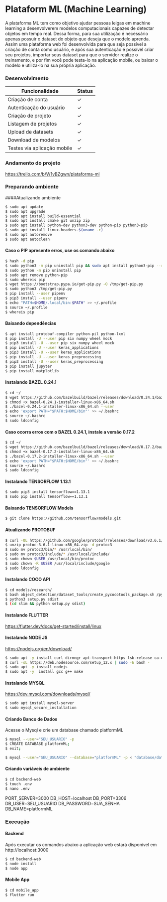 # Plataform ML (Machine Learning)

A plataforma ML tem como objetivo ajudar pessoas leigas em machine learning a desenvolverem modelos computacionais capazes de detectar objetos em tempo real.
Dessa forma, para sua utilização é necessário apenas possuir o dataset do objeto que deseja que o modelo aprenda. Assim uma plataforma web foi desenvolvida para que seja possível a criação de conta como usuário, e após sua autenticação é possível criar seu projetos, importar seus dataset para que o servidor realize o treinamento, e por fim você pode testa-lo na aplicação mobile, ou baixar o modelo e utiliza-lo na sua própria aplicação.

### Desenvolvimento
| Funcionalidade | Status |
| ------ | ------ |
| Criação de conta | ✓ |
| Autenticação do usuário | ✓ |
| Criação de projeto | ✓ |
| Listagem de projetos | ✓ |
| Upload de datasets | ✓ |
| Download de modelos | ✓ |
| Testes via aplicação mobile | ✓ |

 
 ### Andamento do projeto
https://trello.com/b/W1vBZgwn/plataforma-ml

### Preparando ambiente

####Atualizando ambiente
```sh
$ sudo apt update 
$ sudo apt upgrade
$ sudo apt install build-essential 
$ sudo apt install cmake git unzip zip
$ sudo apt install python-dev python3-dev python-pip python3-pip
$ sudo apt install linux-headers-$(uname -r)
$ sudo apt autoremove
$ sudo apt autoclean
```

#### Caso o PIP apresente erros, use os comando abaixo
```sh
$ hash -d pip
$ sudo python3 -m pip uninstall pip && sudo apt install python3-pip --reinstall
$ sudo python -m pip uninstall pip
$ sudo apt remove python-pip
$ sudo whereis pip
$ wget https://bootstrap.pypa.io/get-pip.py -O /tmp/get-pip.py
$ sudo python3 /tmp/get-pip.py
$ pip install --user pipenv
$ pip3 install --user pipenv
$ echo "PATH=$HOME/.local/bin:$PATH" >> ~/.profile
$ source ~/.profile
$ whereis pip
```

#### Baixando dependências
```sh
$ apt install protobuf-compiler python-pil python-lxml
$ pip install -U --user pip six numpy wheel mock
$ pip3 install -U --user pip six numpy wheel mock
$ pip install -U --user keras_applications
$ pip3 install -U --user keras_applications
$ pip install -U --user keras_preprocessing
$ pip3 install -U --user keras_preprocessing
$ pip install jupyter
$ pip install matplotlib
```

#### Instalando BAZEL 0.24.1
```sh
$ cd ~/
$ wget https://github.com/bazelbuild/bazel/releases/download/0.24.1/bazel-0.24.1-installer-linux-x86_64.sh
$ chmod +x bazel-0.24.1-installer-linux-x86_64.sh
$ ./bazel-0.24.1-installer-linux-x86_64.sh --user
$ echo 'export PATH="$PATH:$HOME/bin"' >> ~/.bashrc
$ source ~/.bashrc
$ sudo ldconfig
```

#### Caso ocorra erros com o BAZEL 0.24.1, instale a versão 0.17.2
```sh
$ cd ~/
$ wget https://github.com/bazelbuild/bazel/releases/download/0.17.2/bazel-0.17.2-installer-linux-x86_64.sh
$ chmod +x bazel-0.17.2-installer-linux-x86_64.sh
$ ./bazel-0.17.2-installer-linux-x86_64.sh --user
$ echo 'export PATH="$PATH:$HOME/bin"' >> ~/.bashrc
$ source ~/.bashrc
$ sudo ldconfig
```

#### Instalando TENSORFLOW 1.13.1
```sh
$ sudo pip3 install tensorflow==1.13.1
$ sudo pip install tensorflow==1.13.1
```

#### Baixando TENSORFLOW Models
```sh
$ git clone https://github.com/tensorflow/models.git
```

#### Atualizando PROTOBUF
```sh
$ curl -OL https://github.com/google/protobuf/releases/download/v3.6.1/protoc-3.6.1-linux-x86_64.zip
$ unzip protoc-3.6.1-linux-x86_64.zip -d protoc3
$ sudo mv protoc3/bin/* /usr/local/bin/
$ sudo mv protoc3/include/* /usr/local/include/
$ sudo chown $USER /usr/local/bin/protoc
$ sudo chown -R $USER /usr/local/include/google
$ sudo ldconfig
```

#### Instalando COCO API
```sh
$ cd models/research/
$ bash object_detection/dataset_tools/create_pycocotools_package.sh /pycocotools
$ python3 setup.py sdist
$ (cd slim && python setup.py sdist)
```

#### Instalando FLUTTER
https://flutter.dev/docs/get-started/install/linux

#### Instalando NODE JS
https://nodejs.org/en/download/
```sh
$ sudo apt -y install curl dirmngr apt-transport-https lsb-release ca-certificates
$ curl -sL https://deb.nodesource.com/setup_12.x | sudo -E bash -
$ sudo apt -y install nodejs
$ sudo apt -y  install gcc g++ make
```

#### Instalando MYSQL
https://dev.mysql.com/downloads/mysql/
```sh
$ sudo apt install mysql-server
$ sudo mysql_secure_installation
```

#### Criando Banco de Dados
Acesse o Mysql e crie um database chamado platformML
```sh
$ mysql --user="SEU_USUARIO" -p
$ CREATE DATABASE platformML;
$ exit;
```
```sh
$ mysql --user="SEU_USUARIO" --database="platformML" -p < "database/database.sql"
```

#### Criando variáveis de ambiente
```sh
$ cd backend-web
$ touch .env
$ nano .env
```
PORT_SERVER=3000
DB_HOST=localhost
DB_PORT=3306
DB_USER=SEU_USUARIO
DB_PASSWORD=SUA_SENHA
DB_NAME=platformML

### Execução

#### Backend
Após executar os comandos abaixo a aplicação web estará disponível em http://localhost:3000
```sh
$ cd backend-web
$ node install
$ node app
```

#### Mobile App
```sh
$ cd mobile_app
$ flutter run
```
